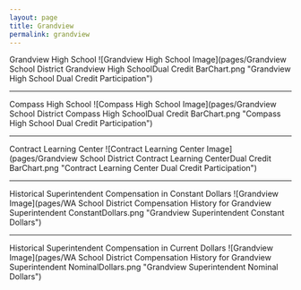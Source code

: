 ```yaml
---
layout: page
title: Grandview
permalink: grandview
---
```



Grandview High School
![Grandview High School Image](pages/Grandview School District Grandview High SchoolDual Credit BarChart.png "Grandview High School Dual Credit Participation")

___

Compass High School
![Compass High School Image](pages/Grandview School District Compass High SchoolDual Credit BarChart.png "Compass High School Dual Credit Participation")

___

Contract Learning Center
![Contract Learning Center Image](pages/Grandview School District Contract Learning CenterDual Credit BarChart.png "Contract Learning Center Dual Credit Participation")

___

Historical Superintendent Compensation in Constant Dollars
![Grandview Image](pages/WA School District Compensation History for Grandview Superintendent ConstantDollars.png "Grandview Superintendent Constant Dollars")

___

Historical Superintendent Compensation in Current Dollars
![Grandview Image](pages/WA School District Compensation History for Grandview Superintendent NominalDollars.png "Grandview Superintendent Nominal Dollars")